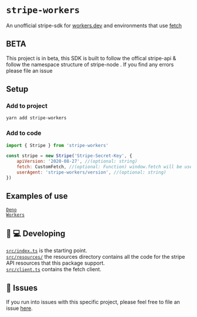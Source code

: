 # `stripe-workers`

An unofficial stripe-sdk for [workers.dev](https://workers.dev) and environments that use [fetch](https://developer.mozilla.org/en-US/docs/Web/API/Fetch_API)

## BETA

This project is in beta, this SDK is built to follow the offical stripe-api & follow the namespace structure of stripe-node . If you find any errors please file an issue

## Setup

### Add to project

```bash
yarn add stripe-workers
```

### Add to code

```js
import { Stripe } from 'stripe-workers'

const stripe = new Stripe('Stripe-Secret-Key', {
    apiVersion: '2020-08-27', //(optional: string)
    fetch: CustomFetch, //(optional: Function) window.fetch will be used
    userAgent: 'stripe-workers/version', //(optional: string)
})
```

## Examples of use

[`Deno`](https://github.com/TrinaryLabs/stripe-workers/tree/master/examples/deno)  
[`Workers`](https://github.com/TrinaryLabs/stripe-workers/tree/master/examples/workers)

## 👩 💻 Developing

[`src/index.ts`](./src/index.ts) is the starting point.  
[`src/resources/`](./src/resources/) the resources directory contains all the code for the stripe API resources that this package support.  
[`src/client.ts`](./src/client.ts) contains the fetch client.

## 🤢 Issues

If you run into issues with this specific project, please feel free to file an issue [here](https://github.com/TrinaryLabs/stripe-workers/issues).
